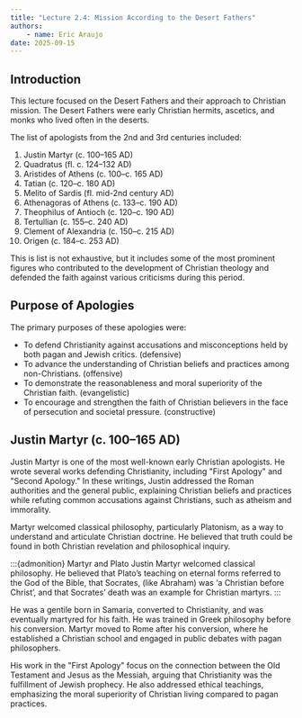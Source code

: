 ```yaml
---
title: "Lecture 2.4: Mission According to the Desert Fathers"
authors:
    - name: Eric Araujo
date: 2025-09-15
---
```


## Introduction

This lecture focused on the Desert Fathers and their approach to Christian mission. The Desert Fathers were early Christian hermits, ascetics, and monks who lived often in the deserts.

The list of apologists from the 2nd and 3rd centuries included:

1. Justin Martyr (c. 100–165 AD)
2. Quadratus (fl. c. 124–132 AD)
3. Aristides of Athens (c. 100–c. 165 AD)
4. Tatian (c. 120–c. 180 AD)
5. Melito of Sardis (fl. mid-2nd century AD)
6. Athenagoras of Athens (c. 133–c. 190 AD)
7. Theophilus of Antioch (c. 120–c. 190 AD)
8. Tertullian (c. 155–c. 240 AD)
9. Clement of Alexandria (c. 150–c. 215 AD)
10. Origen (c. 184–c. 253 AD)

This is list is not exhaustive, but it includes some of the most prominent figures who contributed to the development of Christian theology and defended the faith against various criticisms during this period.

## Purpose of Apologies

The primary purposes of these apologies were:

- To defend Christianity against accusations and misconceptions held by both pagan and Jewish critics. (defensive)
- To advance the understanding of Christian beliefs and practices among non-Christians. (offensive)
- To demonstrate the reasonableness and moral superiority of the Christian faith. (evangelistic)
- To encourage and strengthen the faith of Christian believers in the face of persecution and societal pressure. (constructive)

## Justin Martyr (c. 100–165 AD)

Justin Martyr is one of the most well-known early Christian apologists. He wrote several works defending Christianity, including "First Apology" and "Second Apology." In these writings, Justin addressed the Roman authorities and the general public, explaining Christian beliefs and practices while refuting common accusations against Christians, such as atheism and immorality.

Martyr welcomed classical philosophy, particularly Platonism, as a way to understand and articulate Christian doctrine. He believed that truth could be found in both Christian revelation and philosophical inquiry.

:::{admonition} Martyr and Plato
Justin Martyr welcomed classical philosophy.  He believed that Plato’s teaching on eternal forms referred to the God of the Bible, that Socrates, (like Abraham) was ‘a Christian before Christ’, and that Socrates’ death was an example for Christian martyrs.
:::

He was a gentile born in Samaria, converted to Christianity, and was eventually martyred for his faith. He was trained in Greek philosophy before his conversion. Martyr moved to Rome after his conversion, where he established a Christian school and engaged in public debates with pagan philosophers.

His work in the "First Apology" focus on the connection between the Old Testament and Jesus as the Messiah, arguing that Christianity was the fulfillment of Jewish prophecy. He also addressed ethical teachings, emphasizing the moral superiority of Christian living compared to pagan practices.
